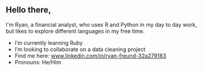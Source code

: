 ## Hello there, 

I'm Ryan, a financial analyst, who uses R and Python in my day to day work, but likes to explore different languages in my free time. 

- I’m currently learning Ruby
- I’m looking to collaborate on a data cleaning project
- Find me here: www.linkedin.com/in/ryan-freund-32a279183
- Pronouns: He/Him

  
